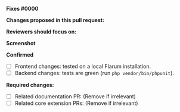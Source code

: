 <!--
IMPORTANT: We applaud pull requests, they excite us every single time. As we have an obligation to maintain a healthy code standard and quality, we take sufficient time for reviews.
-->

**Fixes #0000**

**Changes proposed in this pull request:**
<!-- fill this out, mention the pages and/or components which have been impacted -->

**Reviewers should focus on:**
<!-- fill this out, ask for feedback on specific changes you are unsure about -->

**Screenshot**
<!-- include an image of the most relevant user-facing change, if any -->

**Confirmed**

- [ ] Frontend changes: tested on a local Flarum installation.
- [ ] Backend changes: tests are green (run `php vendor/bin/phpunit`).

**Required changes:**

- [ ] Related documentation PR: (Remove if irrelevant)
- [ ] Related core extension PRs: (Remove if irrelevant)

